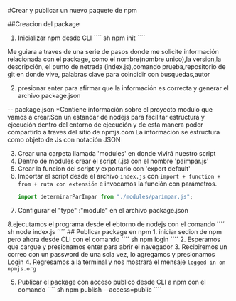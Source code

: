#Crear y publicar un nuevo paquete de npm

##Creacion del package

1. Inicializar npm desde CLI
´´´´
    sh
npm init
´´´´

Me guiara a traves de una serie de pasos donde me solicite información relacionada con el package, como el nombre(nombre unico),la version,la descripción, el punto de netrada (index.js),comando prueba,repositorio de git en donde vive, palabras clave para coincidir con busquedas,autor

2. presionar enter para afirmar que la información es correcta y generar el archivo package.json

-- package.json
    *Contiene información sobre el proyecto modulo que vamos a crear.Son un estandar de nodejs para facilitar estructura y ejecución dentro del entorno de ejecución y de esta manera poder compartirlo a traves del sitio de npmjs.com
    La informacion se estructura como objeto de Js con notación JSON

3. Crear una carpeta llamada 'modules' en donde vivirá nuestro script
4. Dentro de modules crear el script (.js) con el nombre 'paimpar.js'
5. Crear la funcion del script y exportarlo con 'export default'
6. Importar el script desde el archivo `index.js` con `import + function + from + ruta con extensión` e invocamos la función con parámetros.
    ```javascript
    import determinarParImpar from "./modules/parimpar.js";
    ```
7. Configurar el "type" :"module" en el archivo package.json

8.ejecutamos el programa desde el ebtorno de nodejs con el comando 
´´´´
    sh
    node index.js
    ´´´´
    ## Publicar package en npm 
    1. iniciar sedion de npm pero ahora desde CLI con el comando
    ´´´´
        sh
    npm login
    ´´´´
    2. Esperamos que cargue y presionamos enter para abrir el navegador
3. Recibiremos un correo con un password de una sola vez, lo agregamos y presionamos Login
4. Regresamos a la terminal y nos mostrará el mensaje `logged in on npmjs.org`

5. Publicar el package con acceso publico desde CLI a npm con el comando
´´´´
    sh
npm publish --access=public
´´´´
